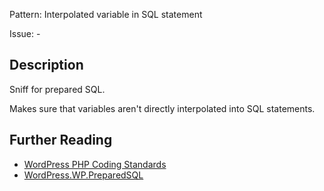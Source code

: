Pattern: Interpolated variable in SQL statement

Issue: -

## Description

Sniff for prepared SQL.

Makes sure that variables aren't directly interpolated into SQL statements.

## Further Reading

* [WordPress PHP Coding Standards](https://make.wordpress.org/core/handbook/best-practices/coding-standards/php/#formatting-sql-statements)
* [WordPress.WP.PreparedSQL](https://github.com/WordPress/WordPress-Coding-Standards/tree/develop/WordPress/Sniffs/WP/PreparedSQLSniff.php)